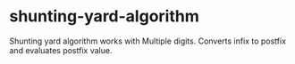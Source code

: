 # shunting-yard-algorithm
Shunting yard algorithm works with Multiple digits. Converts infix to postfix and evaluates postfix value.

